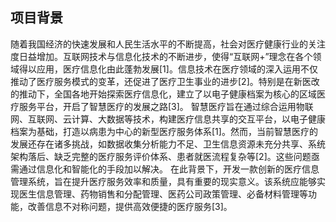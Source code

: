 ## 项目背景
随着我国经济的快速发展和人民生活水平的不断提高，社会对医疗健康行业的关注度日益增加。互联网技术与信息化技术的不断进步，使得“互联网+”理念在各个领域得以应用，医疗信息化由此蓬勃发展[1]。信息技术在医疗领域的深入运用不仅推动了医疗服务模式的变革，还促进了医疗卫生事业的进步[2]。特别是在新医改的推动下，全国各地开始探索医疗信息化，建立了以电子健康档案为核心的区域医疗服务平台，开启了智慧医疗的发展之路[3]。
智慧医疗旨在通过综合运用物联网、互联网、云计算、大数据等技术，构建医疗信息共享的交互平台，以电子健康档案为基础，打造以病患为中心的新型医疗服务体系[1]。然而，当前智慧医疗的发展还存在诸多挑战，如数据收集分析能力不足、卫生信息资源未充分共享、系统架构落后、缺乏完整的医疗服务评价体系、患者就医流程复杂等[2]。这些问题亟需通过信息化和智能化的手段加以解决。
在此背景下，开发一款创新的医疗信息管理系统，旨在提升医疗服务效率和质量，具有重要的现实意义。该系统应能够实现医生信息管理、药物销售和分配管理、医药公司政策管理、必备材料管理等功能，改善信息不对称问题，提供高效便捷的医疗服务[3]。
